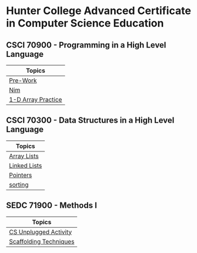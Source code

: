 # Hunter College Advanced Certificate in Computer Science Education

## CSCI 70900 - Programming in a High Level Language

| Topics      |
|-------------|
|[Pre-Work](https://github.com/hunter-teacher-cert/cohort-3-summer-work-jenna0704/tree/master/programming/pre)|
|[Nim](https://github.com/hunter-teacher-cert/cohort-3-summer-work-jenna0704/blob/master/programming/1/Nim.java)|
|[1-D Array Practice](https://github.com/hunter-teacher-cert/cohort-3-summer-work-jenna0704/blob/master/programming/2/ArrayPractice.java)|


## CSCI 70300 - Data Structures in a High Level Language
| Topics      |
|-------------|
|[Array Lists](https://github.com/hunter-teacher-cert/cohort-3-summer-work-jenna0704/blob/master/ds/arraylists/AlPractice.java)|
|[Linked Lists](https://github.com/hunter-teacher-cert/cohort-3-summer-work-jenna0704/tree/master/ds/linkedlists)|
|[Pointers](https://github.com/hunter-teacher-cert/cohort-3-summer-work-jenna0704/tree/master/ds/pointers)|
|[sorting](https://github.com/hunter-teacher-cert/cohort-3-summer-work-jenna0704/tree/master/ds/sorting)|


## SEDC 71900 - Methods I
| Topics      |
|-------------|
|[CS Unplugged Activity](https://github.com/hunter-teacher-cert/cohort-3-summer-work-jenna0704/blob/master/methods/04_unplugged.md)|
|[Scaffolding Techniques](https://github.com/hunter-teacher-cert/cohort-3-summer-work-jenna0704/blob/master/methods/05_scaffold.md)|

